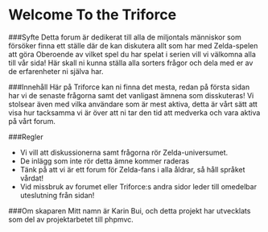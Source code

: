 Welcome To the Triforce
=========
###Syfte
Detta forum är dedikerat till alla de miljontals människor som försöker finna ett ställe där de kan diskutera allt som har med Zelda-spelen att göra
Oberoende av vilket spel du har spelat i serien vill vi välkomna alla till vår sida! Här skall ni kunna ställa alla sorters frågor och dela med er
av de erfarenheter ni själva har. 

###Innehåll
Här på Triforce kan ni finna det mesta, redan på första sidan har vi de senaste frågorna samt det vanligast ämnena som disskuteras! Vi stolsear även med 
vilka användare som är mest aktiva, detta är vårt sätt att visa hur tacksamma vi är över att ni tar den tid att medverka och vara aktiva på vårt forum. 

###Regler
- Vi vill att diskussionerna samt frågorna rör Zelda-universumet.
- De inlägg som inte rör detta ämne kommer raderas
- Tänk på att vi är ett forum för Zelda-fans i alla åldrar, så håll språket vårdat! 
- Vid missbruk av forumet eller Triforce:s andra sidor leder till omedelbar uteslutning från sidan! 


###Om skaparen
Mitt namn är Karin Bui, och detta projekt har utvecklats som del av projektarbetet till phpmvc. 
